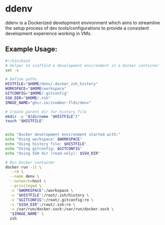 # ddenv
ddenv is a Dockerized development environment which aims to streamline the setup process of dev tools/configurations to provide a consistent development experience working in VMs.

## Example Usage:
```bash
#!/bin/bash
# Helper to scaffold a development environment in a Docker container
set -e

# Define paths
HISTFILE="$HOME/denv/.docker_zsh_history"
WORKSPACE="$HOME/workspace"
GITCONFIG="$HOME/.gitconfig"
SSH_DIR="$HOME/.ssh"
IMAGE_NAME="ghcr.io/zsombor-flds/denv"

# Create parent dir for history file
mkdir -p "$(dirname "$HISTFILE")"
touch "$HISTFILE"


echo "Docker development environment started with:"
echo "Using workspace: $WORKSPACE"
echo "Using history file: $HISTFILE"
echo "Using gitconfig: $GITCONFIG"
echo "Using SSH dir (read-only): $SSH_DIR"

# Run Docker container
docker run -it \
  --rm \
  --name denv \
  --network=host \
  --privileged \
  -v "$WORKSPACE":/workspace \
  -v "$HISTFILE":/root/.zsh/history \
  -v "$GITCONFIG":/root/.gitconfig:ro \
  -v "$SSH_DIR":/root/.ssh:ro \
  -v /var/run/docker.sock:/var/run/docker.sock \
  "$IMAGE_NAME" \
  zsh
```
